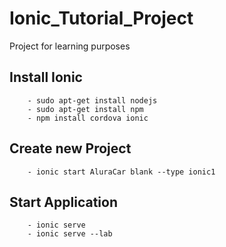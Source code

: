 # Ionic_Tutorial_Project
Project for learning purposes
## Install Ionic
```
    - sudo apt-get install nodejs
    - sudo apt-get install npm
    - npm install cordova ionic
```
## Create new Project
```
    - ionic start AluraCar blank --type ionic1
```
## Start Application
```
    - ionic serve
    - ionic serve --lab
```
